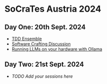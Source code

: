 # SoCraTes Austria 2024

## Day One: 20th Sept. 2024

* [TDD Ensemble](tdd-ensemble-david)
* [Software Crafting Discussion](software-crafting-discussion)
* [Running LLMs on your hardware with Ollama](running-llms-on-your-hardware-with-ollama)

## Day Two: 21st Sept. 2024

* _TODO Add your sessions here_
